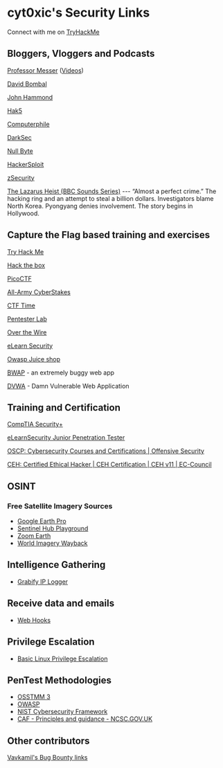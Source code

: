 # cyt0xic's Security Links

Connect with me on [TryHackMe](https://tryhackme.com/p/cyt0xic)

## Bloggers, Vloggers and Podcasts
[Professor Messer](https://www.professormesser.com/) ([Videos](https://www.professormesser.com/security-plus/sy0-601/sy0-601-video/sy0-601-comptia-security-plus-course/))

[David Bombal](https://www.youtube.com/channel/UCP7WmQ_U4GB3K51Od9QvM0w)

[John Hammond](https://www.youtube.com/channel/UCVeW9qkBjo3zosnqUbG7CFw)

[Hak5](https://www.youtube.com/channel/UC3s0BtrBJpwNDaflRSoiieQ)

[Computerphile](https://www.youtube.com/channel/UC9-y-6csu5WGm29I7JiwpnA)

[DarkSec](https://www.youtube.com/channel/UC0R_-7yQPoGpkPR9ITzDFFQ)

[Null Byte](https://www.youtube.com/channel/UCgTNupxATBfWmfehv21ym-g)

[HackerSploit](https://www.youtube.com/channel/UC0ZTPkdxlAKf-V33tqXwi3Q)

[zSecurity](https://www.youtube.com/channel/UCVPjtOVcnKaSRI8IO3KSetA)

[The Lazarus Heist (BBC Sounds Series)](https://www.bbc.co.uk/sounds/brand/w13xtvg9) ---
“Almost a perfect crime.” The hacking ring and an attempt to steal a billion dollars. Investigators blame North Korea. Pyongyang denies involvement. The story begins in Hollywood.

## Capture the Flag based training and exercises

[Try Hack Me](https://tryhackme.com)

[Hack the box](https://www.hackthebox.eu)

[PicoCTF](https://picoctf.org)

[All-Army CyberStakes](https://www.acictf.com)

[CTF Time](https://ctftime.org/ctf-wtf)

[Pentester Lab](https://pentesterlab.com)

[Over the Wire](https://overthewire.org/wargames/)

[eLearn Security](https://elearnsecurity.com)

[Owasp Juice shop](https://owasp.org/www-project-juice-shop/)

[BWAP](http://www.itsecgames.com/) - an extremely buggy web app 

[DVWA](https://dvwa.co.uk/) - Damn Vulnerable Web Application

## Training and Certification

[CompTIA Security+](https://www.comptia.org/certifications/security)

[eLearnSecurity Junior Penetration Tester](https://elearnsecurity.com/product/ejpt-certification/)

[OSCP: Cybersecurity Courses and Certifications | Offensive Security](https://www.offensive-security.com/)

[CEH: Certified Ethical Hacker | CEH Certification | CEH v11 | EC-Council](https://www.eccouncil.org/)

## OSINT

### Free Satellite Imagery Sources

- [Google Earth Pro](https://www.google.co.uk/earth/about/versions/#download-pro)
- [Sentinel Hub Playground](https://apps.sentinel-hub.com/sentinel-playground/?source=S2L2A&lat=40.4&lng=-3.730000000000018&zoom=12&preset=null&layers=&maxcc=20&gain=1.0&gamma=1.0&time=2022-01-01%7C2022-07-06&atmFilter=&showDates=false)
- [Zoom Earth](https://zoom.earth/)
- [World Imagery Wayback](https://livingatlas.arcgis.com/wayback)

## Intelligence Gathering

- [Grabify IP Logger](https://grabify.link/)

## Receive data and emails

- [Web Hooks](https://webhook.site/)

## Privilege Escalation
- [Basic Linux Privilege Escalation](https://blog.g0tmi1k.com/2011/08/basic-linux-privilege-escalation/)
 
## PenTest Methodologies

- [OSSTMM 3](https://www.isecom.org/OSSTMM.3.pdf)
- [OWASP](https://owasp.org/)
- [NIST Cybersecurity Framework](https://www.nist.gov/cyberframework)
- [CAF - Principles and guidance - NCSC.GOV.UK](https://www.ncsc.gov.uk/collection/caf/caf-principles-and-guidance)

## Other contributors
[Vavkamil's Bug Bounty links](https://github.com/vavkamil/awesome-bugbounty-tools)
